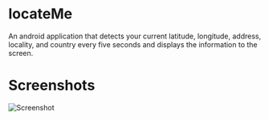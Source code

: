 # locateMe
An android application that detects your current latitude, longitude, address, locality, and country every five seconds and displays the information to the screen.

# Screenshots
![Screenshot](https://s16.postimg.org/ry6l0n9v9/Screenshot_2016_08_26_17_55_56.png)
